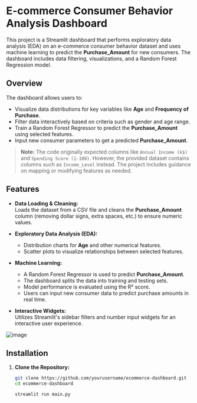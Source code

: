 # E-commerce Consumer Behavior Analysis Dashboard

This project is a Streamlit dashboard that performs exploratory data analysis (EDA) on an e-commerce consumer behavior dataset and uses machine learning to predict the **Purchase_Amount** for new consumers. The dashboard includes data filtering, visualizations, and a Random Forest Regression model.


## Overview

The dashboard allows users to:
- Visualize data distributions for key variables like **Age** and **Frequency of Purchase**.
- Filter data interactively based on criteria such as gender and age range.
- Train a Random Forest Regressor to predict the **Purchase_Amount** using selected features.
- Input new consumer parameters to get a predicted **Purchase_Amount**.

> **Note:** The code originally expected columns like `Annual Income (k$)` and `Spending Score (1-100)`. However, the provided dataset contains columns such as `Income_Level` instead. The project includes guidance on mapping or modifying features as needed.

## Features

- **Data Loading & Cleaning:**  
  Loads the dataset from a CSV file and cleans the **Purchase_Amount** column (removing dollar signs, extra spaces, etc.) to ensure numeric values.

- **Exploratory Data Analysis (EDA):**  
  - Distribution charts for **Age** and other numerical features.
  - Scatter plots to visualize relationships between selected features.
  
- **Machine Learning:**  
  - A Random Forest Regressor is used to predict **Purchase_Amount**.
  - The dashboard splits the data into training and testing sets.
  - Model performance is evaluated using the R² score.
  - Users can input new consumer data to predict purchase amounts in real time.

- **Interactive Widgets:**  
  Utilizes Streamlit's sidebar filters and number input widgets for an interactive user experience.

![image](https://github.com/user-attachments/assets/2e212922-c501-412d-ba1a-aebedf2c2c81)


## Installation

1. **Clone the Repository:**

   ```bash
   git clone https://github.com/yourusername/ecommerce-dashboard.git
   cd ecommerce-dashboard

   streamlit run main.py

